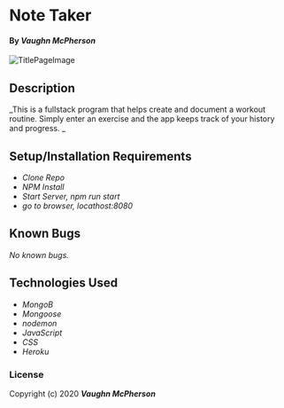 # Note Taker

#### By _**Vaughn McPherson**_

![TitlePageImage](./public/assets/image/TitlePage.png)

## Description
_This is a fullstack program that helps create and document a workout routine. Simply enter an exercise and the app keeps track of your history and progress. _
## Setup/Installation Requirements
* _Clone Repo_
* _NPM Install_
* _Start Server, npm run start_
* _go to browser, locathost:8080_

## Known Bugs
_No known bugs._

## Technologies Used
* _MongoB_
* _Mongoose_
* _nodemon_
* _JavaScript_
* _CSS_
* _Heroku_


### License

Copyright (c) 2020 **_Vaughn McPherson_**













